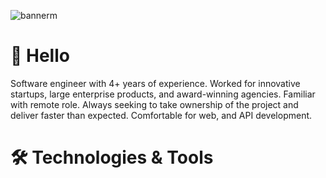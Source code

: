 
![bannerm](https://github.com/user-attachments/assets/1e3086f5-13b7-4121-91f6-c889832032b4)


# 👋 Hello

Software engineer with 4+ years of experience. Worked for innovative startups, large enterprise products, and award-winning agencies. Familiar with remote role. Always seeking to take ownership of the project and deliver faster than expected. Comfortable for web, and API development.

# 🛠️ Technologies & Tools


<!---
Jesutofunmi2/Jesutofunmi2 is a ✨ special ✨ repository because its `README.md` (this file) appears on your GitHub profile.
You can click the Preview link to take a look at your changes.
--->
